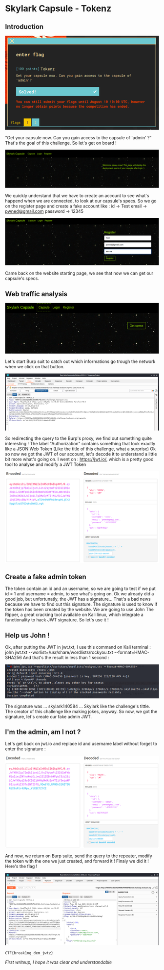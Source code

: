# Skylark Capsule - Tokenz

## Introduction

![Challenge description](Description_challenge.PNG)

"Get your capsule now. Can you gain access to the capsule of 'admin' ?" That's the goal of this challenge. So let's get on board !

![Website starting page](Acceuil_du_site.PNG)

We quickly understand that we have to create an account to see what's happend when we are connected, to look at our capsule's specs. 
So we go on the register page and create a fake account like : id -> Test email -> pwned@gmail.com password -> 12345

![Account Creation](Register.PNG)

Came back on the website starting page, we see that now we can get our capsule's specs. 

## Web traffic analysis

![Get specs](Get_Specs.PNG)

Let's start Burp suit to catch out which informations go trough the network when we click on that button.

![Burp catch](Burp.PNG)

So redirecting the query to the Burp's proxy, we find out something quite interesting ! 
The label "Authorization" contains something that look exactly like a JSON Web Token (Like the title of this challenge, what a surprise)
Ok so now we got the JWT of our account, let's decode it to understand a little bit more what's going on. 
I went on : https://jwt.io/, which is a pretty good tool to analyse and modify a JWT Token 

![Account token](Account_token.PNG)

## Create a fake admin token

The token contain an id and an username, so we are going to test if we put id = 1 and username = admin, to see what's going on.
Ok we already did a good job, but unfortunatly, the JWT has a signature... That's a bad news because we have to find out this signature.
The signature is used to know if the token has been created by the website.
We are going to use John The Ripper, a great cracking tool available on Kali linux, which integrate a functionality to hack JWT signature.
So let's use it !

## Help us John !

Ok, after putting the JWT in jwt.txt, I use this command on Kali terminal : john jwt.txt --worlist=/usr/share/wordlists/rockyou.txt --format=HMAC-SHA256
And that's the result in less than 1 second :

![John result](John_signature.PNG)

The signature was ... skylark140584 ... Skylark like the challenge's tittle. The creator of this challenge like making jokes, anyway. 
So now, we got the signature, let's create our fake admin JWT.

## I'm the admin, am I not ?

Let's get back on jwt.io and replace id and username label without forget to enter the signature :

![Admin token creation](Admin_jwt.PNG)

And now, we return on Burp suite, send the query to the repeater, modify the token with the one we just created, and forward it ! 
Finaly we did it ! Here's the flag !

![Burp flag](Burp_flag.PNG)

```
CTF{break1ng_dem_jwtz}
```

*First writeup, I hope it was clear and understandable*



